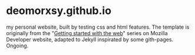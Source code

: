 # deomorxsy.github.io
my personal website, built by testing css and html features. The template is originally from the "[Getting started with the web](https://developer.mozilla.org/en-US/docs/Learn/Getting_started_with_the_web)" series on Mozilla Developer website, adapted to Jekyll inspirated by some gith-pages. Ongoing.
